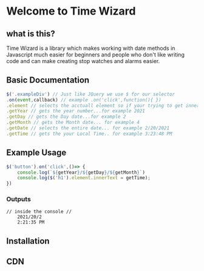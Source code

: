 # Welcome to Time Wizard

## what is this?
Time Wizard is a library which makes working 
with date methods in Javascript much easier
for beginners and people who don't like
writing code and can make creating stop
watches and alarms easier.

## Basic Documentation
``` javascript
$('.exampleDiv') // Just like JQuery we use $ for our selector
.on(event,callback) // example .on('click',function(){ }) 
.element // selects the acctuall element so if your trying to get innerText use .element after the selector
.getYear // gets the year number...for example 2021
.getDay // gets the Day date...for example 2
.getMonth // gets the Month date... for example 4
.getDate // selects the entire date... for example 2/20/2021
.getTime // gets the your Local Time.. for example 3:23:48 PM
```
## Example Usage
```javascript
$('button').on('click',()=> {
    console.log(`${getYear}/${getDay}/${getMonth}`)
    console.log($('h1').element.innerText = getTime);
})
```
### Outputs 
``` 
// inside the console //
    2021/20/2 
    2:21:35 PM
```   
## Installation


## CDN
